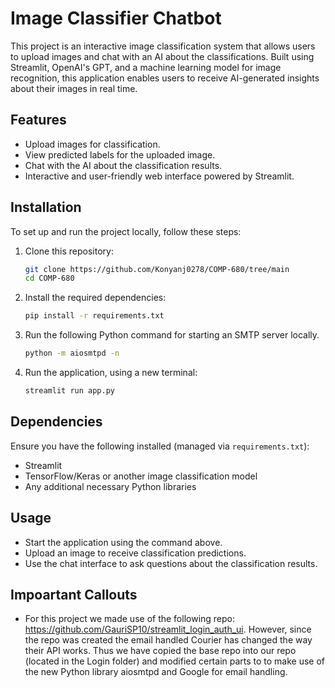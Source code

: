 # Image Classifier Chatbot

This project is an interactive image classification system that allows users to upload images and chat with an AI about the classifications. Built using Streamlit, OpenAI's GPT, and a machine learning model for image recognition, this application enables users to receive AI-generated insights about their images in real time.

## Features
- Upload images for classification.
- View predicted labels for the uploaded image.
- Chat with the AI about the classification results.
- Interactive and user-friendly web interface powered by Streamlit.

## Installation

To set up and run the project locally, follow these steps:

1. Clone this repository:
   ```sh
   git clone https://github.com/Konyanj0278/COMP-680/tree/main
   cd COMP-680
   ```

2. Install the required dependencies:
   ```sh
   pip install -r requirements.txt
   ```
3. Run the following Python command for starting an SMTP server locally.
   ```sh
   python -m aiosmtpd -n
   ```
4. Run the application, using a new terminal:
   ```sh
   streamlit run app.py
   ```

## Dependencies
Ensure you have the following installed (managed via `requirements.txt`):
- Streamlit
- TensorFlow/Keras or another image classification model
- Any additional necessary Python libraries

## Usage
- Start the application using the command above.
- Upload an image to receive classification predictions.
- Use the chat interface to ask questions about the classification results.

## Impoartant Callouts
- For this project we made use of the following repo: https://github.com/GauriSP10/streamlit_login_auth_ui. However, since the repo was created the email handled Courier has changed the way their  API works. Thus we have copied the base repo into our repo (located in the Login folder) and modified certain parts to to make use of the new Python library aiosmtpd and Google for email handling.


